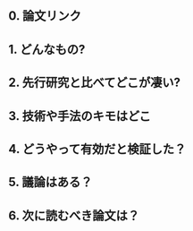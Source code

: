 ## 0. 論文リンク

## 1. どんなもの?

## 2. 先行研究と比べてどこが凄い?

## 3. 技術や手法のキモはどこ

## 4. どうやって有効だと検証した？

## 5. 議論はある？

## 6. 次に読むべき論文は？

